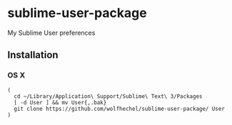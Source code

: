 # sublime-user-package

My Sublime User preferences

## Installation

### OS X
```
(
  cd ~/Library/Application\ Support/Sublime\ Text\ 3/Packages
  [ -d User ] && mv User{,.bak}
  git clone https://github.com/wolfhechel/sublime-user-package/ User
)
```
